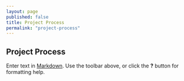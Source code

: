 ```yaml
---
layout: page
published: false
title: Project Process
permalink: "project-process"
---
```


## Project Process

Enter text in [Markdown](http://daringfireball.net/projects/markdown/). Use the toolbar above, or click the **?** button for formatting help.